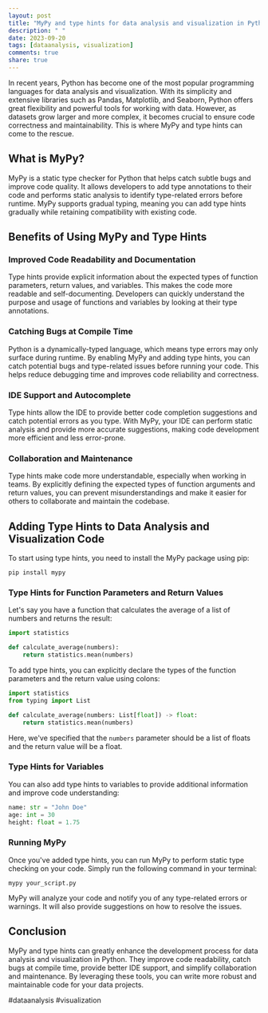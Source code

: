```yaml
---
layout: post
title: "MyPy and type hints for data analysis and visualization in Python"
description: " "
date: 2023-09-20
tags: [dataanalysis, visualization]
comments: true
share: true
---
```


In recent years, Python has become one of the most popular programming languages for data analysis and visualization. With its simplicity and extensive libraries such as Pandas, Matplotlib, and Seaborn, Python offers great flexibility and powerful tools for working with data. However, as datasets grow larger and more complex, it becomes crucial to ensure code correctness and maintainability. This is where MyPy and type hints can come to the rescue.

## What is MyPy?

MyPy is a static type checker for Python that helps catch subtle bugs and improve code quality. It allows developers to add type annotations to their code and performs static analysis to identify type-related errors before runtime. MyPy supports gradual typing, meaning you can add type hints gradually while retaining compatibility with existing code.

## Benefits of Using MyPy and Type Hints

### Improved Code Readability and Documentation

Type hints provide explicit information about the expected types of function parameters, return values, and variables. This makes the code more readable and self-documenting. Developers can quickly understand the purpose and usage of functions and variables by looking at their type annotations.

### Catching Bugs at Compile Time

Python is a dynamically-typed language, which means type errors may only surface during runtime. By enabling MyPy and adding type hints, you can catch potential bugs and type-related issues before running your code. This helps reduce debugging time and improves code reliability and correctness.

### IDE Support and Autocomplete

Type hints allow the IDE to provide better code completion suggestions and catch potential errors as you type. With MyPy, your IDE can perform static analysis and provide more accurate suggestions, making code development more efficient and less error-prone.

### Collaboration and Maintenance

Type hints make code more understandable, especially when working in teams. By explicitly defining the expected types of function arguments and return values, you can prevent misunderstandings and make it easier for others to collaborate and maintain the codebase.

## Adding Type Hints to Data Analysis and Visualization Code

To start using type hints, you need to install the MyPy package using pip:

```
pip install mypy
```

### Type Hints for Function Parameters and Return Values

Let's say you have a function that calculates the average of a list of numbers and returns the result:

```python
import statistics

def calculate_average(numbers):
    return statistics.mean(numbers)
```

To add type hints, you can explicitly declare the types of the function parameters and the return value using colons:

```python
import statistics
from typing import List

def calculate_average(numbers: List[float]) -> float:
    return statistics.mean(numbers)
```

Here, we've specified that the `numbers` parameter should be a list of floats and the return value will be a float.

### Type Hints for Variables

You can also add type hints to variables to provide additional information and improve code understanding:

```python
name: str = "John Doe"
age: int = 30
height: float = 1.75
```

### Running MyPy

Once you've added type hints, you can run MyPy to perform static type checking on your code. Simply run the following command in your terminal:

```
mypy your_script.py
```

MyPy will analyze your code and notify you of any type-related errors or warnings. It will also provide suggestions on how to resolve the issues.

## Conclusion

MyPy and type hints can greatly enhance the development process for data analysis and visualization in Python. They improve code readability, catch bugs at compile time, provide better IDE support, and simplify collaboration and maintenance. By leveraging these tools, you can write more robust and maintainable code for your data projects.

#dataanalysis #visualization